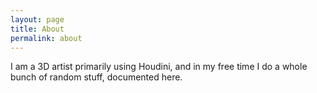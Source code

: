 ```yaml
---
layout: page
title: About
permalink: about
---
```


I am a 3D artist primarily using Houdini, and in my free time I do a whole bunch of random stuff, documented here.

